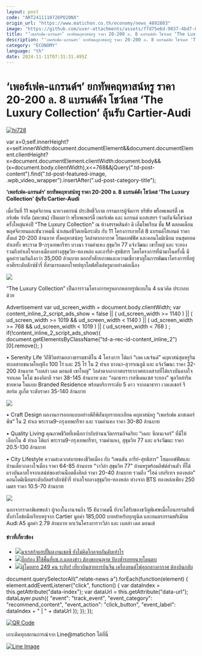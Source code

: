 ```yaml
---
layout: post
code: "ART2411110726PO20NX"
origin_url: "https://www.matichon.co.th/economy/news_4892803"
image: "https://github.com/user-attachments/assets/f7d75e6d-9837-4bd7-83ae-dad939d3f1ea"
title: "‘เพอร์เฟค-แกรนด์ฯ’ ยกทัพคฤหาสน์หรู ราคา 20-200 ล. 8 แบรนด์ดัง โชว์เคส ‘The Luxury Collection’ ลุ้นรับ Cartier-Audi"
description: "'เพอร์เฟค-แกรนด์ฯ' ยกทัพคฤหาสน์หรู ราคา 20-200 ล. 8 แบรนด์ดัง โชว์เคส 'The Luxury Collection' ลุ้นรับ Cartier-Audi"
category: "ECONOMY"
language: "th"
date: 2024-11-11T07:31:31.495Z
---
```


# ‘เพอร์เฟค-แกรนด์ฯ’ ยกทัพคฤหาสน์หรู ราคา 20-200 ล. 8 แบรนด์ดัง โชว์เคส ‘The Luxury Collection’ ลุ้นรับ Cartier-Audi

[![](https://www.matichon.co.th/wp-content/uploads/2024/11/hi728-1.jpg "hi728")](https://www.matichon.co.th/wp-content/uploads/2024/11/hi728-1.jpg)

var x=0;self.innerHeight?x=self.innerWidth:document.documentElement&&document.documentElement.clientHeight?x=document.documentElement.clientWidth:document.body&&(x=document.body.clientWidth),x<=768&&jQuery(".td-post-content").find(".td-post-featured-image, .wpb\_video\_wrapper").insertAfter(".ud-post-category-title");

**‘เพอร์เฟค-แกรนด์ฯ’ ยกทัพคฤหาสน์หรู ราคา 20-200 ล. 8 แบรนด์ดัง โชว์เคส ‘The Luxury Collection’ ลุ้นรับ Cartier-Audi**

เมื่อวันที่ 11 พฤศจิกายน นายวงศกรณ์ ประสิทธิ์วิภาต กรรมการผู้จัดการ บริษัท พร็อพเพอร์ตี้ เพอร์เฟค จำกัด (มหาชน) เปิดเผยว่า พร็อพเพอร์ตี้ เพอร์เฟค และ แกรนด์ แอสเสทฯ ร่วมกันจัดโชว์เคสครั้งใหญ่แห่งปี “The Luxury Collection” ณ ห้างสรรพสินค้า ดิ เอ็มโพเรียม ชั้น M ตลอดเดือนพฤศจิกายนและธันวาคมนี้ นำเสนอชีวิตเหนือระดับ กับ 11 โครงการภายใต้ 8 แบรนด์ไฮเอนด์ ราคาตั้งแต่ 20-200 ล้านบาท ทั้งคฤหาสน์หรู วิลล่าตากอากาศ โฮมออฟฟิศ และคอนโดมิเนียม บนสุดยอดทำเลทั้ง พระราม 9-กรุงเทพกรีฑา บางนา รามคำแหง สุขุมวิท 77 แจ้งวัฒนะ เขาใหญ่ และ ระยอง รวมถึงทำเลใจกลางเมืองอย่างสุขุมวิท-ทองหล่อ และอารีย์-สุทธิสาร โดยโครงการที่นำมาในครั้งนี้ มีมูลค่ารวมกันถึงกว่า 35,000 ล้านบาท ตอกย้ำศักยภาพและความเชี่ยวชาญในการพัฒนาโครงการที่อยู่อาศัยระดับลักซ์ชัวรี่ ที่สามารถตอบโจทย์ทุกไลฟ์สไตล์หรูมาอย่างต่อเนื่อง

![](https://www.matichon.co.th/wp-content/uploads/2024/11/หรู3-1024x641.jpg)

“The Luxury Collection” เป็นการรวมโครงการหรูหลากหลายรูปแบบใน 4 แนวคิด ประกอบด้วย

Advertisement var ud\_screen\_width = document.body.clientWidth; var content\_inline\_2\_script\_ads\_show = false || ( ud\_screen\_width >= 1140 ) || ( ud\_screen\_width >= 1019 && ud\_screen\_width < 1140 ) || ( ud\_screen\_width >= 768 && ud\_screen\_width < 1019 ) || ( ud\_screen\_width < 768 ) ; if(!content\_inline\_2\_script\_ads\_show){ document.getElementsByClassName("td-a-rec-id-content\_inline\_2")\[0\].remove(); }

• Serenity Life วิถีชีวิตท่ามกลางธรรมชาติใน 4 โครงการ ได้แก่ “เลค เลเจ้นด์” คฤหาสน์สุดหรูริมทะเลสาบขนาดใหญ่ถึง 100 ไร่ และ 25 ไร่ ใน 2 ทำเล บางนา-สุวรรณภูมิ และ แจ้งวัฒนะ ราคา 32-200 ล้านบาท “เบลล่า เดล มอนเต้ เขาใหญ่” วิลล่าตากอากาศบรรยากาศทะเลสาบที่ได้แรงบันดาลใจจากเลค โคโม่ ของอิตาลี ราคา 38-145 ล้านบาท และ “อมาธารา เรสซิเดนเซส ระยอง” พูลวิลล่าริมชายหาด ในแบบ Branded Residence พร้อมบริการระดับ 5 ดาว จากอมาธารา เวลเลเชอร์ รีสอร์ต ภูเก็ต ระดับราคา 35-140 ล้านบาท

![](https://www.matichon.co.th/wp-content/uploads/2024/11/หรู2-1024x648.jpg)

• Craft Design ผลงานการออกแบบอย่างพิถีพิถันทุกรายละเอียด คฤหาสน์หรู “เพอร์เฟค มาสเตอร์พีซ” ใน 2 ทำเล พระราม9-กรุงเทพกรีฑา และ รามคำแหง ราคา 30-80 ล้านบาท

• Quality Living คุณภาพชีวิตที่เหนือกว่ากับบ้านนวัตกรรมอัจฉริยะ “เดอะ ซิกเนเจอร์” ที่มีให้เลือกใน 4 ทำเล ได้แก่ พระราม9-กรุงเทพกรีฑา, รามคำแหง, สุขุมวิท 77 และ แจ้งวัฒนะ ราคา 20.5-130 ล้านบาท

• City Lifestyle ความสะดวกสบายของชีวิตเมือง กับ “เพนตัน อารีย์-สุทธิสาร” โฮมออฟฟิศและบ้านเดี่ยวกลางใจเมือง ราคา 64-85 ล้านบาท “วาวิล่า สุขุมวิท 77” บ้านหรูพร้อมลิฟต์ส่วนตัว ที่ได้แรงบันดาลใจจากเสน่ห์ของย่านน็อตติ้งฮิลล์ ราคา 20-40 ล้านบาท รวมถึง “ไฮด์ เฮอริเทจ ทองหล่อ” คอนโดมิเนียมระดับอัลตร้าลักซ์ชัวรี่ ทำเลใจกลางสุขุมวิท-ทองหล่อ ห่างจาก BTS ทองหล่อเพียง 250 เมตร ราคา 10.5-70 ล้านบาท

![](https://www.matichon.co.th/wp-content/uploads/2024/11/หรู4-1024x613.jpg)

นอกจากราคาพิเศษแล้ว ผู้จองในงานจนถึง 15 ธันวาคมนี้ ยังจะได้รับของขวัญพิเศษเมื่อโอนกรรมสิทธิ์ ทั้งกำไลข้อมือเรียบหรูจาก Cartier มูลค่า 185,000 บาทสำหรับทุกยูนิต และยนตรกรรมพรีเมียม Audi A5 มูลค่า 2.79 ล้านบาท ยกเว้นโครงการวาวิล่า และ เบลล่า เดล มอนเต้

#### ข่าวที่เกี่ยวข้อง

*   [![](https://www.matichon.co.th/wp-content/uploads/2024/11/AP24315671450647.jpg)มาเรสก้าแฮปปี้ผลงานเชลซี ยังไม่คิดไกลจบอันดับเท่าไร](https://www.matichon.co.th/sport/footballinter/footballinterengland/news_4892621)
*   [![](https://www.matichon.co.th/wp-content/uploads/2024/11/biggong1.jpg)บิ๊กก้อง ชี้ใช้พื้นที่บช.ก.แถลงข่าว ต้องขออนุญาต ป้องซ้ำรอยทนายโดนตบ](https://www.matichon.co.th/local/news_4892802)
*   [![](https://www.matichon.co.th/wp-content/uploads/2024/11/98745.jpg)ผู้โดยสาร 249 คน ระทึก! เที่ยวบินสายการบินจีน เครื่องยนต์ไฟลุกกลางอากาศ ต้องบินกลับ](https://www.matichon.co.th/foreign/news_4892841)

document.querySelectorAll(".relate-news a").forEach(function(element) { element.addEventListener("click", function() { var dataIndex = this.getAttribute("data-index"); var dataUrl = this.getAttribute("data-url"); dataLayer.push({ "event": "track\_event", "event\_category": "recommend\_content", "event\_action": "click\_button", "event\_label": dataIndex + " | " + dataUrl }); }); });

[![QR Code](https://www.matichon.co.th/wp-content/uploads/2023/07/wob1371z.jpg)](https://lin.ee/ht0nDxX)

เกาะติดทุกสถานการณ์จาก Line@matichon ได้ที่นี่

[![Line Image](https://www.matichon.co.th/wp-content/uploads/2023/07/th.png)](https://lin.ee/ht0nDxX)